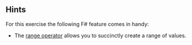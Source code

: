 ## Hints
For this exercise the following F# feature comes in handy:
- The [range operator](https://msdn.microsoft.com/en-us/visualfsharpdocs/conceptual/operators.%5B-..-%5D%5B%5Et%5D-function-%5Bfsharp%5D) allows you to succinctly create a range of values.
